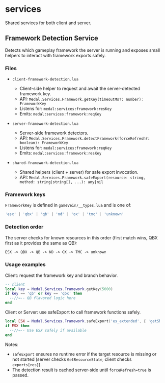 # services

Shared services for both client and server.

## Framework Detection Service

Detects which gameplay framework the server is running and exposes small helpers to interact with framework exports safely.

### Files

- `client-framework-detection.lua`
  - Client-side helper to request and await the server-detected framework key.
  - API: `Medal.Services.Framework.getKey(timeoutMs?: number): FrameworkKey`
  - Listens for: `medal:services:framework:resKey`
  - Emits: `medal:services:framework:reqKey`

- `server-framework-detection.lua`
  - Server-side framework detectors.
  - API: `Medal.Services.Framework.detectFramework(forceRefresh?: boolean): FrameworkKey`
  - Listens for: `medal:services:framework:reqKey`
  - Emits: `medal:services:framework:resKey`

- `shared-framework-detection.lua`
  - Shared helpers (client + server) for safe export invocation.
  - API: `Medal.Services.Framework.safeExport(resource: string, method: string|string[], ...): any|nil`

### Framework keys

`FrameworkKey` is defined in `gameVein/__types.lua` and is one of:

```lua
'esx' | 'qbx' | 'qb' | 'nd' | 'ox' | 'tmc' | 'unknown'
```

### Detection order

The server checks for known resources in this order (first match wins, QBX first as it provides the same as QB):

```md
ESX -> QBX -> QB -> ND -> OX -> TMC -> unknown
```

### Usage examples

Client: request the framework key and branch behavior.

```lua
-- client
local key = Medal.Services.Framework.getKey(5000)
if key == 'qb' or key == 'qbx' then
  --//=-- QB flavored logic here
end
```

Client or Server: use safeExport to call framework functions safely.

```lua
local ESX = Medal.Services.Framework.safeExport('es_extended', { 'getSharedObject', 'GetSharedObject' })
if ESX then
  --//=-- Use ESX safely if available
end
```

Notes:

- `safeExport` ensures no runtime error if the target resource is missing or not started (server checks `GetResourceState`, client checks `exports[res]`).
- The detection result is cached server-side until `forceRefresh=true` is passed.
